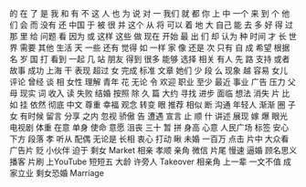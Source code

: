 的
在
了
是
我
和
有
不
这
人
也
为
说
对
一
我们
就
都
你
上
中
一个
来
到
个
他们
会
而
没有
还
中国
于
被
很
并
这个
从
将
可以
着
地
大
自己
能
去
多
好
得
过
那
里
给
问题
看
因为
或
这样
这些
做
现在
开始
最
出
们
却
认为
种
时间
才
长
世界
需要
其他
生活
天
一些
还有
觉得
如
一样
家
像
还是
次
只有
自
成
希望
根据
名
岁
国
打
看到
一起
几
站
朋友
得到
很多
能够
选择
相关
有人
先
路
支持
或者
故事
成功
上海
干
表现
超过
女
完成
标准
文章
她们
少
段
么
现象
越
容易
女儿
评论
曾经
谈
相
女性
理解
青年
花
无论
令
欢迎
职业
至少
最近
事业
广告
压力
父母
现实
词
收入
读
失败
结婚
按照
除
久
篇
大约
寻找
进步
面临
想法
消失
片
比如
挂
依然
彻底
中文
尊重
幸福
观念
转变
眼
推荐
相似
断
沟通
年轻人
渐渐
圈
子女
有时候
留言
分享
之内
忽视
骄傲
告
遭遇
宣言
止
顺
什
讲述
展现
嫁
爆
眼光
电视剧
体重
在意
单身
使命
意愿
沮丧
三十
暂
拼
身高
心意
人民广场
标签
安心
下方
段落
孝
听从
配偶
无论是
长相
衷心
打动
瞅
未婚
一百万
点击
片中
大众看
广告片
贬
小伙伴
迫于
剩女
Market
相亲
孝顺
亲角
微信
片尾
慢速
逼婚
顾名思义
播客
片刷
上YouTube
短短五
大龄
许旁人
Takeover
相亲角
上一辈
一文不值
成家立业
剩女恐婚
Marriage
